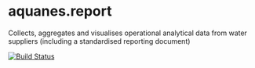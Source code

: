 # aquanes.report
Collects, aggregates and visualises operational analytical data from water suppliers (including a standardised reporting document)

[![Build Status](https://travis-ci.org/KWB-R/aquanes.report.svg?branch=master)](https://travis-ci.org/KWB-R/aquanes.report)
